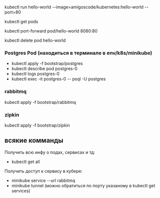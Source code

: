 kubectl run hello-world --image=amigoscode/kubernetes:hello-world --port=80

kubectl get pods

kubectl port-forward pod/hello-world 8080:80

kubectl delete pod hello-world



### Postgres Pod (находиться в терминале в env/k8s/minikube)

- kubectl apply -f bootstrap/postgres
- kubectl describe pod postgres-0
- kubectl logs postgres-0
- kubectl exec -it postgres-0 -- psql -U postgres

### rabbitmq
kubectl apply -f bootstrap/rabbitmq

### zipkin
kubectl apply -f bootstrap/zipkin

## всякие комманды

Получить всю инфу о подах, сервисах и тд:
- kubectl get all


Получить доступ к сервису в кубере:
- minikube service --url rabbitmq 
- minikube tunnel (можно обратиться по порту указаному в kubectl get services)